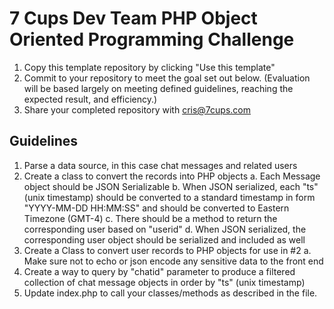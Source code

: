 # 7 Cups Dev Team PHP Object Oriented Programming Challenge

1. Copy this template repository by clicking "Use this template"
2. Commit to your repository to meet the goal set out below. (Evaluation will be based largely on meeting defined guidelines, reaching the expected result, and efficiency.)
3. Share your completed repository with cris@7cups.com


## Guidelines

1. Parse a data source, in this case chat messages and related users
2. Create a class to convert the records into PHP objects
    a. Each Message object should be JSON Serializable
    b. When JSON serialized, each "ts" (unix timestamp) should be converted to a standard timestamp in form "YYYY-MM-DD HH:MM:SS" and should be converted to Eastern Timezone (GMT-4)
    c. There should be a method to return the corresponding user based on "userid"
    d. When JSON serialized, the corresponding user object should be serialized and included as well
3. Create a Class to convert user records to PHP objects for use in #2
    a. Make sure not to echo or json encode any sensitive data to the front end
3. Create a way to query by "chatid" parameter to produce a filtered collection of chat message objects in order by "ts" (unix timestamp)
4. Update index.php to call your classes/methods as described in the file.